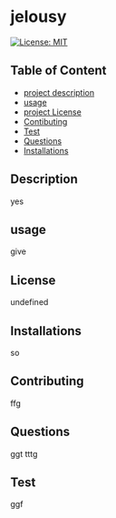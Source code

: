 # jelousy

[![License: MIT](https://img.shields.io/badge/License-MIT-yellow.svg)](https://opensources.org/MIT)

## Table of Content
- [project description](#description)
- [usage](#usage)
- [project License](#license)
- [Contibuting](#contibuting)
- [Test](#test)
- [Questions](#questions)
- [Installations](#installations)

## Description
yes 

## usage
give

## License
undefined

## Installations
so

## Contributing
ffg

## Questions
ggt
tttg

## Test
ggf